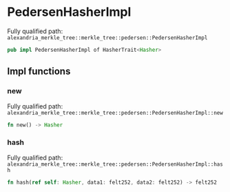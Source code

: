 # PedersenHasherImpl

Fully qualified path: `alexandria_merkle_tree::merkle_tree::pedersen::PedersenHasherImpl`

```rust
pub impl PedersenHasherImpl of HasherTrait<Hasher>
```

## Impl functions

### new

Fully qualified path: `alexandria_merkle_tree::merkle_tree::pedersen::PedersenHasherImpl::new`

```rust
fn new() -> Hasher
```


### hash

Fully qualified path: `alexandria_merkle_tree::merkle_tree::pedersen::PedersenHasherImpl::hash`

```rust
fn hash(ref self: Hasher, data1: felt252, data2: felt252) -> felt252
```


